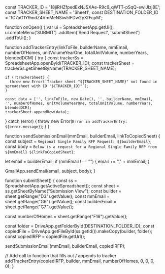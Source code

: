 const TRACKER_ID = '18jiRHZfpedExNJSXAe-R9c6_qWTT-pSqQ-ewlJlzj8E';
const TRACKER_SHEET_NAME = 'Sheet1';
const DESTINATION_FOLDER_ID = '1C7aG1Y9mdZ4VmMeNSiw5lFDw2yXfFcpM';

function onOpen() {
  var ui = SpreadsheetApp.getUi();
  ui.createMenu('SUBMIT')
    .addItem('Send Request', 'submitSheet')
    .addToUi();
}

function addTrackerEntry(linkToFile, builderName, mmEmail, numberOfHomes, unitVolumeYearOne, totalUnitVolume, numberYears, blendedDCM) {
  try {
    const trackerSs = SpreadsheetApp.openById(TRACKER_ID);
    const trackerSheet = trackerSs.getSheetByName(TRACKER_SHEET_NAME);
    
    if (!trackerSheet) {
      throw new Error(`Tracker sheet "${TRACKER_SHEET_NAME}" not found in spreadsheet with ID "${TRACKER_ID}"`);
    }
    
    const data = ['', linkToFile, new Date(), '', builderName, mmEmail, '', numberOfHomes, unitVolumeYearOne, totalUnitVolume, numberYears, blendedDCM];
    trackerSheet.appendRow(data);
  } catch (error) {
    throw new Error(`Error in addTrackerEntry: ${error.message}`);
  }
}

function sendSubmissionEmail(mmEmail, builderEmail, linkToCopiedSheet) {
  const subject = `Regional Single Family RFP Request: ${builderEmail}`;
  const body = `
Below is a request for a Regional Single Family RFP from ${mmEmail}
${linkToCopiedSheet}
`;

  let email = builderEmail;
  if (mmEmail !== "") {
    email += "," + mmEmail;
  }
  
  GmailApp.sendEmail(email, subject, body);
}

function submitSheet() {
  const ss = SpreadsheetApp.getActiveSpreadsheet();
  const sheet = ss.getSheetByName("Submission View");
  const builder = sheet.getRange("D3").getValue();
  const mmEmail = sheet.getRange("G6").getValue();
  const builderEmail = sheet.getRange("G7").getValue();
  
  const numberOfHomes = sheet.getRange("F16").getValue();
  
  const folder = DriveApp.getFolderById(DESTINATION_FOLDER_ID);
  const copiedFile = DriveApp.getFileById(ss.getId()).makeCopy(builder, folder);
  const copiedIRFP = copiedFile.getUrl();
  
  sendSubmissionEmail(mmEmail, builderEmail, copiedIRFP);
  
  // Add call to function that fills out / appends to tracker
  addTrackerEntry(copiedIRFP, builder, mmEmail, numberOfHomes, 0, 0, 0, 0);
}
